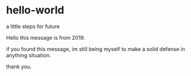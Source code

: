 # hello-world
a little steps for future

Hello this message is from 2019.

if you found this message, im still being myself to make a solid defense in anything situation.

thank you.
